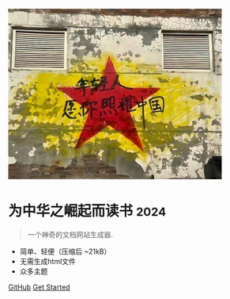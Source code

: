 <!-- _coverpage.md -->

![logo](logo.jpeg)

# 为中华之崛起而读书 <small>2024</small>

> 一个神奇的文档网站生成器.

- 简单、轻便（压缩后 ~21kB）
- 无需生成html文件
- 众多主题

[GitHub](https://github.com/docsifyjs/docsify/)
[Get Started](./README.md)
